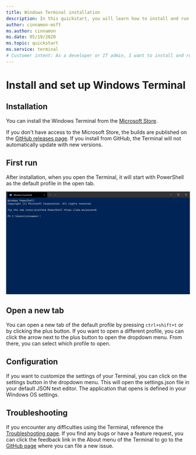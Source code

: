 ```yaml
---
title: Windows Terminal installation
description: In this quickstart, you will learn how to install and run Windows Terminal.
author: cinnamon-msft
ms.author: cinnamon
ms.date: 05/19/2020
ms.topic: quickstart
ms.service: terminal
# Customer intent: As a developer or IT admin, I want to install and run Windows Terminal so that I can have an improved workflow.
---
```


# Install and set up Windows Terminal

## Installation

You can install the Windows Terminal from the [Microsoft Store](https://aka.ms/terminal).

If you don't have access to the Microsoft Store, the builds are published on the [GitHub releases page](https://github.com/microsoft/terminal/releases). If you install from GitHub, the Terminal will not automatically update with new versions.

## First run

After installation, when you open the Terminal, it will start with PowerShell as the default profile in the open tab.

![Windows Terminal first run](./images/first-run.png)

## Open a new tab

You can open a new tab of the default profile by pressing `ctrl+shift+t` or by clicking the plus button. If you want to open a different profile, you can click the arrow next to the plus button to open the dropdown menu. From there, you can select which profile to open.

## Configuration

If you want to customize the settings of your Terminal, you can click on the settings button in the dropdown menu. This will open the settings.json file in your default JSON text editor. The application that opens is defined in your Windows OS settings.

## Troubleshooting

If you encounter any difficulties using the Terminal, reference the [Troubleshooting page](./troubleshooting.md). If you find any bugs or have a feature request, you can click the feedback link in the About menu of the Terminal to go to the [GitHub page](https://github.com/microsoft/terminal) where you can file a new issue.
